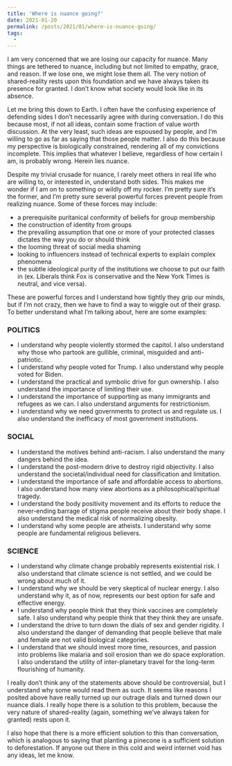 ```yaml
---
title: 'Where is nuance going?'
date: 2021-01-20
permalink: /posts/2021/01/where-is-nuance-going/
tags:
  -
---
```



I am very concerned that we are losing our capacity for nuance. Many things are tethered to nuance, including but not limited to empathy, grace, and reason. If we lose one, we might lose them all. The very notion of shared-reality rests upon this foundation and we have always taken its presence for granted. I don’t know what society would look like in its absence.
	
Let me bring this down to Earth. I often have the confusing experience of defending sides I don’t necessarily agree with during conversation. I do this because most, if not all ideas, contain some fraction of value worth discussion.  At the very least, such ideas are espoused by people, and I’m willing to go as far as saying that those people matter. I also do this because my perspective is biologically constrained, rendering all of my convictions incomplete. This implies that whatever I believe, regardless of how certain I am, is probably wrong. Herein lies nuance.
	
Despite my trivial crusade for nuance, I rarely meet others in real life who are willing to, or interested in, understand both sides. This makes me wonder if I am on to something or wildly off my rocker. I’m pretty sure it’s the former, and I’m pretty sure several powerful forces prevent people from realizing nuance. Some of these forces may include:

-	a prerequisite puritanical conformity of beliefs for group membership
-	the construction of identity from groups
-	the prevailing assumption that one or more of your protected classes dictates the way you do or should think
-	the looming threat of social media shaming
-	looking to influencers instead of technical experts to explain complex phenomena
-	the subtle ideological purity of the institutions we choose to put our faith in (ex. Liberals think Fox is conservative and the New York Times is neutral, and vice versa). 

These are powerful forces and I understand how tightly they grip our minds, but if I’m not crazy, then we have to find a way to wiggle out of their grasp. To better understand what I’m talking about, here are some examples:

### POLITICS

-	I understand why people violently stormed the capitol. I also understand why those who partook are gullible, criminal, misguided and anti-patriotic.
-	I understand why people voted for Trump. I also understand why people voted for Biden.
-	I understand the practical and symbolic drive for gun ownership. I also understand the importance of limiting their use.
-	I understand the importance of supporting as many immigrants and refugees as we can. I also understand arguments for restrictionism.
-	I understand why we need governments to protect us and regulate us. I also understand the inefficacy of most government institutions.

### SOCIAL

-	I understand the motives behind anti-racism. I also understand the many dangers behind the idea.
-	I understand the post-modern drive to destroy rigid objectivity. I also understand the societal/individual need for classification and limitation.
-	I understand the importance of safe and affordable access to abortions. I also understand how many view abortions as a philosophical/spiritual tragedy.
-	I understand the body positivity movement and its efforts to reduce the never-ending barrage of stigma people receive about their body shape. I also understand the medical risk of normalizing obesity.
-	I understand why some people are atheists. I understand why some people are fundamental religious believers.

### SCIENCE

-	I understand why climate change probably represents existential risk. I also understand that climate science is not settled, and we could be wrong about much of it.
-	I understand why we should be very skeptical of nuclear energy. I also understand why it, as of now, represents our best option for safe and effective energy.
-	I understand why people think that they think vaccines are completely safe. I also understand why people think that they think they are unsafe.
-	I understand the drive to turn down the dials of sex and gender rigidity. I also understand the danger of demanding that people believe that male and female are not valid biological categories.
-	I understand that we should invest more time, resources, and passion into problems like malaria and soil erosion than we do space exploration. I also understand the utility of inter-planetary travel for the long-term flourishing of humanity. 


I really don’t think any of the statements above should be controversial, but I understand why some would read them as such. It seems like reasons I posited above have really turned up our outrage dials and turned down our nuance dials. I really hope there is a solution to this problem, because the very nature of shared-reality (again, something we’ve always taken for granted) rests upon it. 

I also hope that there is a more efficient solution to this than conversation, which is analogous to saying that planting a pinecone is a sufficient solution to deforestation. If anyone out there in this cold and weird internet void has any ideas, let me know.
